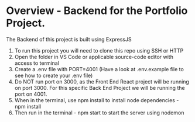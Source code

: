 # Overview - Backend for the Portfolio Project.

The Backend of this project is built using ExpressJS


1) To run this project you will need to clone this repo using SSH or HTTP
2) Open the folder in VS Code or applicable source-code editor with access to terminal
3) Create a .env file with PORT=4001 (Have a look at .env.example file to see how to create your .env file)
4) Do NOT run port on 3000, as the Front End React project will be running on port 3000. For this specific Back End Project we will be running the port on 4001.
5) When in the terminal, use npm install to install node dependencies - npm install
6) Then run in the terminal - npm start to start the server using nodemon
